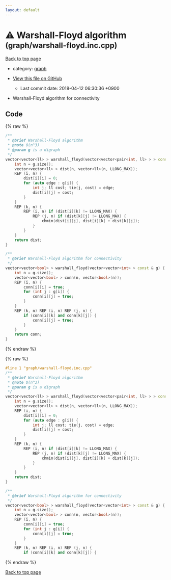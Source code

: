 ```yaml
---
layout: default
---
```


<!-- mathjax config similar to math.stackexchange -->
<script type="text/javascript" async
  src="https://cdnjs.cloudflare.com/ajax/libs/mathjax/2.7.5/MathJax.js?config=TeX-MML-AM_CHTML">
</script>
<script type="text/x-mathjax-config">
  MathJax.Hub.Config({
    TeX: { equationNumbers: { autoNumber: "AMS" }},
    tex2jax: {
      inlineMath: [ ['$','$'] ],
      processEscapes: true
    },
    "HTML-CSS": { matchFontHeight: false },
    displayAlign: "left",
    displayIndent: "2em"
  });
</script>

<script type="text/javascript" src="https://cdnjs.cloudflare.com/ajax/libs/jquery/3.4.1/jquery.min.js"></script>
<script src="https://cdn.jsdelivr.net/npm/jquery-balloon-js@1.1.2/jquery.balloon.min.js" integrity="sha256-ZEYs9VrgAeNuPvs15E39OsyOJaIkXEEt10fzxJ20+2I=" crossorigin="anonymous"></script>
<script type="text/javascript" src="../../assets/js/copy-button.js"></script>
<link rel="stylesheet" href="../../assets/css/copy-button.css" />


# :warning: Warshall-Floyd algorithm <small>(graph/warshall-floyd.inc.cpp)</small>

<a href="../../index.html">Back to top page</a>

* category: <a href="../../index.html#f8b0b924ebd7046dbfa85a856e4682c8">graph</a>
* <a href="{{ site.github.repository_url }}/blob/master/graph/warshall-floyd.inc.cpp">View this file on GitHub</a>
    - Last commit date: 2018-04-12 06:30:36 +0900


* Warshall-Floyd algorithm for connectivity


## Code

<a id="unbundled"></a>
{% raw %}
```cpp
/**
 * @brief Warshall-Floyd algorithm
 * @note O(n^3)
 * @param g is a digraph
 */
vector<vector<ll> > warshall_floyd(vector<vector<pair<int, ll> > > const & g) {
    int n = g.size();
    vector<vector<ll> > dist(n, vector<ll>(n, LLONG_MAX));
    REP (i, n) {
        dist[i][i] = 0;
        for (auto edge : g[i]) {
            int j; ll cost; tie(j, cost) = edge;
            dist[i][j] = cost;
        }
    }
    REP (k, n) {
        REP (i, n) if (dist[i][k] != LLONG_MAX) {
            REP (j, n) if (dist[k][j] != LLONG_MAX) {
                chmin(dist[i][j], dist[i][k] + dist[k][j]);
            }
        }
    }
    return dist;
}

/**
 * @brief Warshall-Floyd algorithm for connectivity
 */
vector<vector<bool> > warshall_floyd(vector<vector<int> > const & g) {
    int n = g.size();
    vector<vector<bool> > conn(n, vector<bool>(n));
    REP (i, n) {
        conn[i][i] = true;
        for (int j : g[i]) {
            conn[i][j] = true;
        }
    }
    REP (k, n) REP (i, n) REP (j, n) {
        if (conn[i][k] and conn[k][j]) {
            conn[i][j] = true;
        }
    }
    return conn;
}

```
{% endraw %}

<a id="bundled"></a>
{% raw %}
```cpp
#line 1 "graph/warshall-floyd.inc.cpp"
/**
 * @brief Warshall-Floyd algorithm
 * @note O(n^3)
 * @param g is a digraph
 */
vector<vector<ll> > warshall_floyd(vector<vector<pair<int, ll> > > const & g) {
    int n = g.size();
    vector<vector<ll> > dist(n, vector<ll>(n, LLONG_MAX));
    REP (i, n) {
        dist[i][i] = 0;
        for (auto edge : g[i]) {
            int j; ll cost; tie(j, cost) = edge;
            dist[i][j] = cost;
        }
    }
    REP (k, n) {
        REP (i, n) if (dist[i][k] != LLONG_MAX) {
            REP (j, n) if (dist[k][j] != LLONG_MAX) {
                chmin(dist[i][j], dist[i][k] + dist[k][j]);
            }
        }
    }
    return dist;
}

/**
 * @brief Warshall-Floyd algorithm for connectivity
 */
vector<vector<bool> > warshall_floyd(vector<vector<int> > const & g) {
    int n = g.size();
    vector<vector<bool> > conn(n, vector<bool>(n));
    REP (i, n) {
        conn[i][i] = true;
        for (int j : g[i]) {
            conn[i][j] = true;
        }
    }
    REP (k, n) REP (i, n) REP (j, n) {
        if (conn[i][k] and conn[k][j]) {

```
{% endraw %}

<a href="../../index.html">Back to top page</a>

